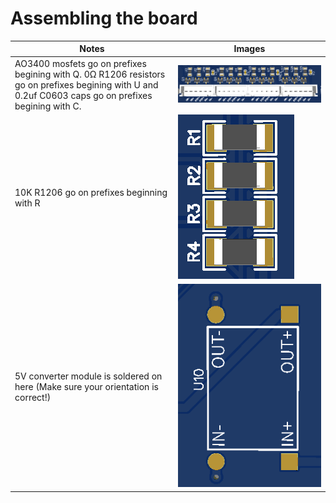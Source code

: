 # Assembling the board
| Notes | Images |
| ------- | ------ |
| AO3400 mosfets go on prefixes begining with Q. 0Ω R1206 resistors go on prefixes begining with U and 0.2uf C0603 caps go on prefixes begining with C. | ![external_driver](https://github.com/PoonDproPlayz/fishyfalcon/blob/main/Images/External_driver_control.png) |
| 10K R1206 go on prefixes beginning with R | ![enables resistors](https://github.com/PoonDproPlayz/fishyfalcon/blob/main/Images/Enable_Pin_resistors.png) |
| 5V converter module is soldered on here (Make sure your orientation is correct!)| ![5v module](https://github.com/PoonDproPlayz/fishyfalcon/blob/main/Images/5V_module.png) |
